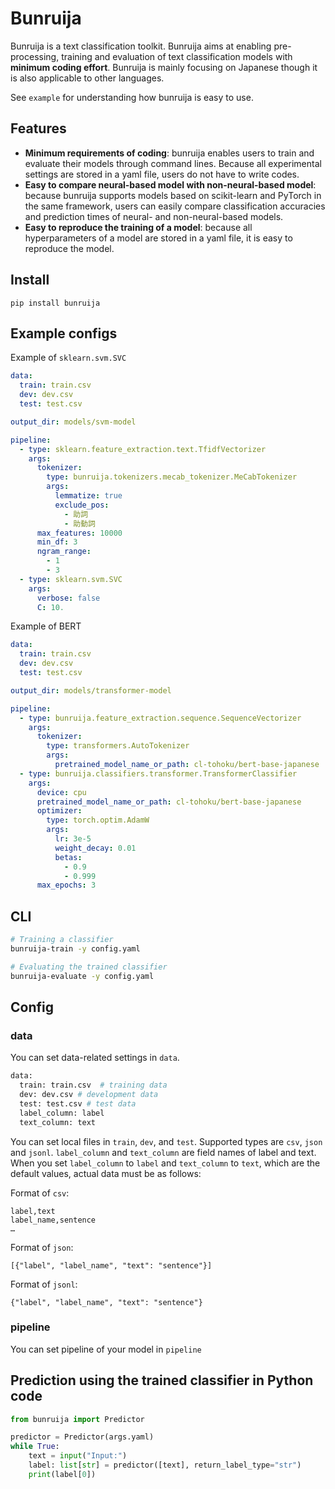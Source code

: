 # Bunruija
Bunruija is a text classification toolkit.
Bunruija aims at enabling pre-processing, training and evaluation of text classification models with **minimum coding effort**.
Bunruija is mainly focusing on Japanese though it is also applicable to other languages.

See `example` for understanding how bunruija is easy to use.

## Features
- **Minimum requirements of coding**: bunruija enables users to train and evaluate their models through command lines. Because all experimental settings are stored in a yaml file, users do not have to write codes.
- **Easy to compare neural-based model with non-neural-based model**: because bunruija supports models based on scikit-learn and PyTorch in the same framework, users can easily compare classification accuracies and prediction times of neural- and non-neural-based models.
- **Easy to reproduce the training of a model**: because all hyperparameters of a model are stored in a yaml file, it is easy to reproduce the model.

## Install
```
pip install bunruija
```

## Example configs
Example of `sklearn.svm.SVC`

```yaml
data:
  train: train.csv
  dev: dev.csv
  test: test.csv

output_dir: models/svm-model

pipeline:
  - type: sklearn.feature_extraction.text.TfidfVectorizer
    args:
      tokenizer:
        type: bunruija.tokenizers.mecab_tokenizer.MeCabTokenizer
        args:
          lemmatize: true
          exclude_pos:
            - 助詞
            - 助動詞
      max_features: 10000
      min_df: 3
      ngram_range:
        - 1
        - 3
  - type: sklearn.svm.SVC
    args:
      verbose: false
      C: 10.
```

Example of BERT

```yaml
data:
  train: train.csv
  dev: dev.csv
  test: test.csv

output_dir: models/transformer-model

pipeline:
  - type: bunruija.feature_extraction.sequence.SequenceVectorizer
    args:
      tokenizer:
        type: transformers.AutoTokenizer
        args:
          pretrained_model_name_or_path: cl-tohoku/bert-base-japanese
  - type: bunruija.classifiers.transformer.TransformerClassifier
    args:
      device: cpu
      pretrained_model_name_or_path: cl-tohoku/bert-base-japanese
      optimizer:
        type: torch.optim.AdamW
        args:
          lr: 3e-5
          weight_decay: 0.01
          betas:
            - 0.9
            - 0.999
      max_epochs: 3
```

## CLI
```sh
# Training a classifier
bunruija-train -y config.yaml

# Evaluating the trained classifier
bunruija-evaluate -y config.yaml
```

## Config
### data
You can set data-related settings in `data`.

```sh
data:
  train: train.csv  # training data
  dev: dev.csv # development data
  test: test.csv # test data
  label_column: label
  text_column: text
```

You can set local files in `train`, `dev`, and `test`.
Supported types are `csv`, `json` and `jsonl`.
`label_column` and `text_column` are field names of label and text.
When you set `label_column` to `label` and `text_column` to `text`, which are the default values, actual data must be as follows:

Format of `csv`:

```
label,text
label_name,sentence
…
```

Format of `json`:

```
[{"label", "label_name", "text": "sentence"}]
```

Format of `jsonl`:

```
{"label", "label_name", "text": "sentence"}
```

### pipeline
You can set pipeline of your model in `pipeline`


## Prediction using the trained classifier in Python code
```python
from bunruija import Predictor

predictor = Predictor(args.yaml)
while True:
    text = input("Input:")
    label: list[str] = predictor([text], return_label_type="str")
    print(label[0])
```
